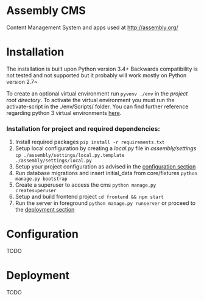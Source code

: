 # Assembly CMS
Content Management System and apps used at http://assembly.org/

# Installation
The installation is built upon Python version 3.4+
Backwards compatibility is not tested and not supported but it probably will work mostly on Python version 2.7~

To create an optional virtual environment run `pyvenv ./env` in the *project root directory*.
To activate the virtual environment you must run the activate-script in the ./env/Scripts/ folder.
You can find further reference regarding python 3 virtual environments [here](https://docs.python.org/3/library/venv.html).

### Installation for project and required dependencies:
1. Install required packages `pip install -r requirements.txt`
2. Setup local configuration by creating a *local.py* file in *assembly/settings* `cp ./assembly/settings/local.py.template ./assembly/settings/local.py`
3. Setup your project configuration as advised in the [configuration section](#configuration)
4. Run database migrations and insert initial_data from core/fixtures `python manage.py bootstrap`
5. Create a superuser to access the cms `python manage.py createsuperuser`
6. Setup and build frontend project `cd frontend && npm start`
6. Run the server in foreground `python manage.py runserver` or proceed to the [deployment section](#deployment)

# <a name="configuration"></a> Configuration
TODO

# <a name="deployment"></a> Deployment
TODO
